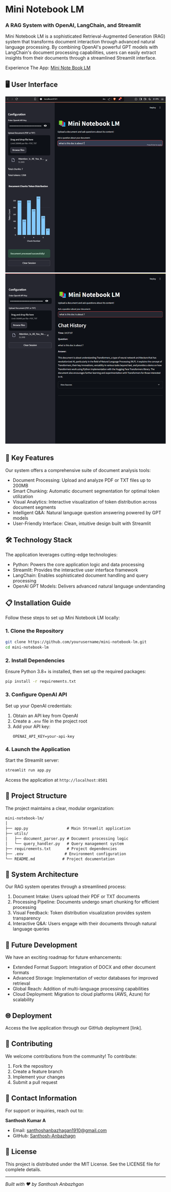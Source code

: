 # Mini Notebook LM 
### A RAG System with OpenAI, LangChain, and Streamlit

Mini Notebook LM is a sophisticated Retrieval-Augmented Generation (RAG) system that transforms document interaction through advanced natural language processing. By combining OpenAI's powerful GPT models with LangChain's document processing capabilities, users can easily extract insights from their documents through a streamlined Streamlit interface.

Experience The App: [Mini Note Book LM](https://mininotebooklm.streamlit.app)

## 🖥️ User Interface
<img src="/images/src-1.png" alt="Document Upload Interface" />
<img src="/images/src-2.png" alt="Question and Answer Interface" />

## 🎯 Key Features

Our system offers a comprehensive suite of document analysis tools:

- Document Processing: Upload and analyze PDF or TXT files up to 200MB
- Smart Chunking: Automatic document segmentation for optimal token utilization
- Visual Analytics: Interactive visualization of token distribution across document segments
- Intelligent Q&A: Natural language question answering powered by GPT models
- User-Friendly Interface: Clean, intuitive design built with Streamlit

## 🛠️ Technology Stack

The application leverages cutting-edge technologies:

- Python: Powers the core application logic and data processing
- Streamlit: Provides the interactive user interface framework
- LangChain: Enables sophisticated document handling and query processing
- OpenAI GPT Models: Delivers advanced natural language understanding

## 📋 Installation Guide

Follow these steps to set up Mini Notebook LM locally:

### 1. Clone the Repository

```bash
git clone https://github.com/yourusername/mini-notebook-lm.git
cd mini-notebook-lm
```

### 2. Install Dependencies

Ensure Python 3.8+ is installed, then set up the required packages:

```bash
pip install -r requirements.txt
```

### 3. Configure OpenAI API

Set up your OpenAI credentials:

1. Obtain an API key from OpenAI
2. Create a `.env` file in the project root
3. Add your API key:
   ```
   OPENAI_API_KEY=your-api-key
   ```

### 4. Launch the Application

Start the Streamlit server:

```bash
streamlit run app.py
```

Access the application at `http://localhost:8501`

## 📂 Project Structure

The project maintains a clear, modular organization:

```
mini-notebook-lm/
│
├── app.py                 # Main Streamlit application
├── utils/
│   ├── document_parser.py # Document processing logic
│   └── query_handler.py   # Query management system
├── requirements.txt       # Project dependencies
├── .env                  # Environment configuration
└── README.md            # Project documentation
```

## 🔄 System Architecture

Our RAG system operates through a streamlined process:

1. Document Intake: Users upload their PDF or TXT documents
2. Processing Pipeline: Documents undergo smart chunking for efficient processing
3. Visual Feedback: Token distribution visualization provides system transparency
4. Interactive Q&A: Users engage with their documents through natural language queries

## 🚀 Future Development

We have an exciting roadmap for future enhancements:

- Extended Format Support: Integration of DOCX and other document formats
- Advanced Storage: Implementation of vector databases for improved retrieval
- Global Reach: Addition of multi-language processing capabilities
- Cloud Deployment: Migration to cloud platforms (AWS, Azure) for scalability

## 🌐 Deployment

Access the live application through our GitHub deployment [link].

## 🤝 Contributing

We welcome contributions from the community! To contribute:

1. Fork the repository
2. Create a feature branch
3. Implement your changes
4. Submit a pull request

## 📧 Contact Information

For support or inquiries, reach out to:

**Santhosh Kumar A**
- Email: santhoshanbazhagan1910@gmail.com
- GitHub: [Santhosh-Anbazhagn](https://github.com/Santhosh-Anbazhagan)

## 📜 License

This project is distributed under the MIT License. See the LICENSE file for complete details.

---

*Built with ❤️ by Santhosh Anbazhgan*
